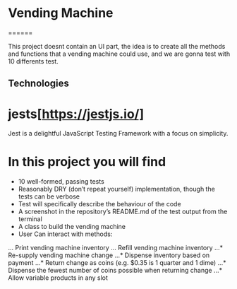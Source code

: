 # Vending Machine 
======

This project doesnt contain an UI part, the idea is to create all the methods and functions that a vending machine could use, and we are gonna test with 10 differents test. 

## Technologies 

# jests[https://jestjs.io/]
Jest is a delightful JavaScript Testing Framework with a focus on simplicity.

# In this project you will find

* 10 well-formed, passing tests
* Reasonably DRY (don’t repeat yourself) implementation, though the tests can be verbose
* Test will specifically describe the behaviour of the code
* A screenshot in the repository’s README.md of the test output from the terminal
* A class to build the vending machine
* User Can interact with methods:

... Print vending machine inventory
... Refill vending machine inventory
...* Re-supply vending machine change
...* Dispense inventory based on payment
...* Return change as coins (e.g. \$0.35 is 1 quarter and 1 dime)
...* Dispense the fewest number of coins possible when returning change
...* Allow variable products in any slot

